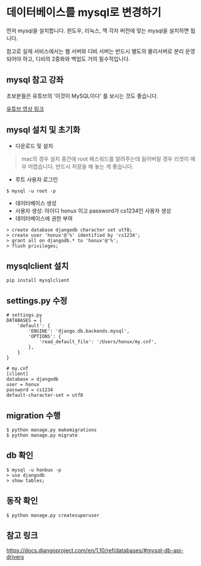 # 데이터베이스를 mysql로 변경하기
먼저 mysql을 설치합니다. 윈도우, 리눅스, 맥 각자 버전에 맞는 mysql을 설치하면 됩니다.

참고로 실제 서비스에서는 웹 서버와 디비 서버는 반드시 별도의 물리서버로 분리 운영되어야 하고, 디비의 2중화와 백업도 거의 필수적입니다.

## mysql 참고 강좌

초보분들은 유튜브의 '이것이 MySQL이다' 를 보시는 것도 좋습니다.

[유튜브 영상 링크](https://youtu.be/_s7avLLmnUc?list=PLVsNizTWUw7HhYtI-4GGmlJ5yxNdwNI_X)

## mysql 설치 및 초기화

- 다운로드 및 설치
> mac의 경우 설치 중간에 root 패스워드를 알려주는데 잃어버릴 경우 리셋이 매우 어렵습니다. 반드시 저장을 해 놓는 게 좋습니다.
- 루트 사용자 로그인
```
$ mysql -u root -p
```
- 데이터베이스 생성
- 사용자 생성: 아이디 honux 이고 password가 cs1234인 사용자 생성
- 데이터베이스에 권한 부여

```
> create database djangodb character set utf8;
> create user 'honux'@'%' identified by 'cs1234';
> grant all on djangodb.* to 'honux'@'%';
> flush privileges;
```
## mysqlclient 설치
```
pip install mysqlclient
```
## settings.py 수정
```
# settings.py
DATABASES = {
    'default': {
        'ENGINE': 'django.db.backends.mysql',
        'OPTIONS': {
            'read_default_file': '/Users/honux/my.cnf',
        },
    }
}

# my.cnf
[client]
database = djangodb
user = honux
password = cs1234
default-character-set = utf8
```
## migration 수행
```
$ python manage.py makemigrations
$ python manage.py migrate
```

## db 확인
```
$ mysql -u honbux -p
> use djangodb
> show tables;
```
## 동작 확인
```
$ python manage.py createsuperuser
```
## 참고 링크
https://docs.djangoproject.com/en/1.10/ref/databases/#mysql-db-api-drivers
